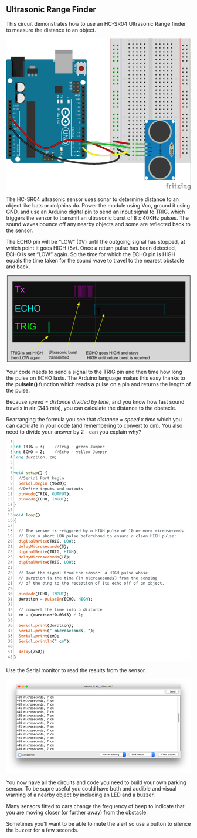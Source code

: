 ## Ultrasonic Range Finder

This circuit demonstrates how to use an HC-SR04 Ultrasonic Range finder to measure the distance to an object.

![](images/ultra.png)

The HC-SR04 ultrasonic sensor uses sonar to determine distance to an object like bats or dolphins do. Power the module using Vcc, ground it using GND, and use an Arduino digital pin to send an input signal to TRIG, which triggers the sensor to transmit an ultrasonic burst of 8 x 40KHz pulses. The sound waves bounce off any nearby objects and some are reflected back to the sensor.

The ECHO pin will be “LOW” (0V) until the outgoing signal has stopped, at which point it goes HIGH (5v).  Once a return pulse has been detected, ECHO is set “LOW” again.  So the time for which the ECHO pin is HIGH equals the time taken for the sound wave to travel to the nearest obstacle and back.                                              

![](images/ultra-trace.png)

Your code needs to send a signal to the TRIG pin and then time how long the pulse on ECHO lasts. The Arduino language makes this easy thanks to the **pulseIn()** function which reads a pulse on a pin and returns the length of the pulse.

Because *speed = distance divided by time*, and you know how fast sound travels in air (343 m/s), you can calculate the distance to the obstacle.

Rearranging the formula you see that *distance = speed x time* which you can caclulate in your code (and remembering to convert to cm). You also need to divide your answer by 2 - can you explain why?

![](images/ultra-code.png)

Use the Serial monitor to read the results from the sensor.

![](images/ultra-serial.png)

You now have all the circuits and code you need to build your own parking sensor. To be supre useful you could have both and audible and visual warning of a nearby object by including an LED and a buzzer.

Many sensors fitted to cars change the frequency of beep to indicate that you are moving closer (or further away) from the obstacle.

Sometimes you'll want to be able to mute the alert so use a button to silence the buzzer for a few seconds.
